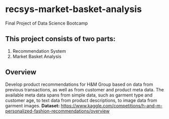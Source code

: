# recsys-market-basket-analysis
Final Project of Data Science Bootcamp
## This project consists of two parts:
1. Recommendation System
2. Market Basket Analysis

## Overview
Develop product recommendations for H&M Group based on data from previous transactions, as well as from customer and product meta data. The available meta data spans from simple data, such as garment type and customer age, to text data from product descriptions, to image data from garment images.
<b>Dataset:</b> https://www.kaggle.com/competitions/h-and-m-personalized-fashion-recommendations/overview
